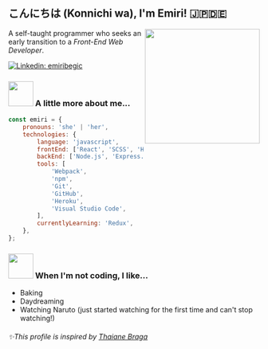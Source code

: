## こんにちは (Konnichi wa), I'm Emiri! 🇯🇵🇩🇪

<img align='right' src="https://media.giphy.com/media/PflUjSyMJQgeJ8iOWf/giphy.gif" width="230">
<p>A self-taught programmer who seeks an early transition to a <em>Front-End Web Developer</em>.</p>

[![Linkedin: emiribegic](https://img.shields.io/badge/-emiribegic-blue?style=flat-square&logo=linkedin&labelColor=blue&link=https://www.linkedin.com/in/emiribegic/)](https://www.linkedin.com/in/emiribegic/)

### <img src="https://media.giphy.com/media/j0MktH0wmO0U4XVUAx/giphy.gif" width="50"> A little more about me...

```javascript
const emiri = {
	pronouns: 'she' | 'her',
	technologies: {
		language: 'javascript',
		frontEnd: ['React', 'SCSS', 'HTML', 'CSS'],
		backEnd: ['Node.js', 'Express.js'],
		tools: [
			'Webpack',
			'npm',
			'Git',
			'GitHub',
			'Heroku',
			'Visual Studio Code',
		],
		currentlyLearning: 'Redux',
	},
};
```

### <img src="https://media.giphy.com/media/YLxkiyH7rXlnZwPk7E/giphy.gif" width="50"> When I'm not coding, I like...

-   Baking
-   Daydreaming
-   Watching Naruto (just started watching for the first time and can't stop watching!)

###### ✨This profile is inspired by [Thaiane Braga](https://github.com/Thaiane)
